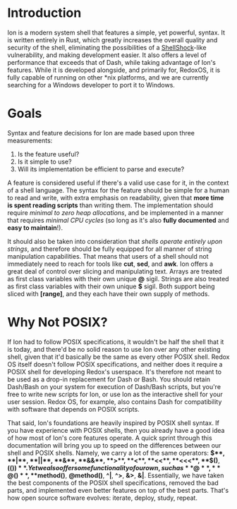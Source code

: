 # Introduction

Ion is a modern system shell that features a simple, yet powerful, syntax. It is written entirely
in Rust, which greatly increases the overall quality and security of the shell, eliminating the
possibilities of a [ShellShock](https://en.wikipedia.org/wiki/Shellshock_(software_bug))-like vulnerability, and making development easier. It also
offers a level of performance that exceeds that of Dash, while taking advantage of Ion's features.
While it is developed alongside, and primarily for, RedoxOS, it is fully capable of running on other *nix
platforms, and we are currently searching for a Windows developer to port it to Windows.

# Goals

Syntax and feature decisions for Ion are made based upon three measurements: 
 1. Is the feature useful?
 2. Is it simple to use?
 3. Will its implementation be efficient to parse and execute? 

A feature is considered useful if there's a valid use case for it, in the context of a shell language. The
syntax for the feature should be simple for a human to read and write, with extra emphasis on
readability, given that **more time is spent reading scripts** than writing them. The implementation
should require *minimal to zero heap allocations*, and be implemented in a manner that requires
*minimal CPU cycles* (so long as it's also **fully documented** and **easy to maintain**!).

It should also be taken into consideration that *shells operate entirely upon strings*, and therefore
should be fully equipped for all manner of string manipulation capabilities. That means that users
of a shell should not immediately need to reach for tools like **cut**, **sed**, and **awk**. Ion
offers a great deal of control over slicing and manipulating text. Arrays are treated as first
class variables with their own unique **@** sigil. Strings are also treated as first class
variables with their own unique **$** sigil. Both support being sliced with **[range]**, and they
each have their own supply of methods.

# Why Not POSIX?

If Ion had to follow POSIX specifications, it wouldn't be half the shell that it is today, and
there'd be no solid reason to use Ion over any other existing shell, given that it'd basically be
the same as every other POSIX shell. Redox OS itself doesn't follow POSIX specifications, and
neither does it require a POSIX shell for developing Redox's userspace. It's therefore not meant
to be used as a drop-in replacement for Dash or Bash. You should retain Dash/Bash on your system
for execution of Dash/Bash scripts, but you're free to write new scripts for Ion, or use Ion as
the interactive shell for your user session. Redox OS, for example, also contains Dash for
compatibility with software that depends on POSIX scripts.

That said, Ion's foundations are heavily inspired by POSIX shell syntax. If you have experience
with POSIX shells, then you already have a good idea of how most of Ion's core features operate. A
quick sprint through this documentation will bring you up to speed on the differences between our
shell and POSIX shells. Namely, we carry a lot of the same operators: **$**, **|**, **||**, **&**,
**&&**, **>**, **<**, **<<**, **<<<**, **$()**, **$(())**.  Yet we also offer some functionality
of our own, such as **@**, **@()**, **$method()**, **@method()**, **^|**, **^>**, **&>**, **&|**.
Essentially, we have taken the best components of the POSIX shell specifications, removed the bad
parts, and implemented even better features on top of the best parts. That's how open source
software evolves: iterate, deploy, study, repeat.
